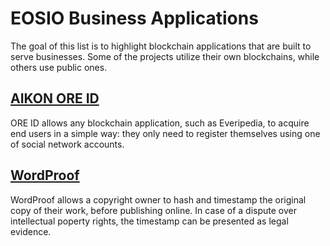 # EOSIO Business Applications

The goal of this list is to highlight blockchain applications that are built to serve businesses. Some of the projects utilize their own blockchains, while others use public ones.

## [AIKON ORE ID](https://aikon.com/ore-id)

ORE ID allows any blockchain application, such as Everipedia, to acquire end users in a simple way: they only need to register themselves using one of social network accounts.

## [WordProof](https://wordproof.io/)

WordProof allows a copyright owner to hash and timestamp the original copy of their work, before publishing online. In case of a dispute over intellectual poperty rights, the timestamp can be presented as legal evidence.

